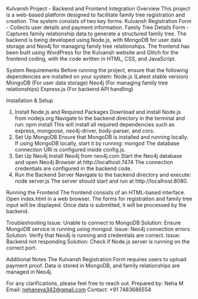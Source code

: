 Kulvansh Project - Backend and Frontend Integration
Overview
This project is a web-based platform designed to facilitate family tree registration and creation. The system consists of two key forms:
Kulvansh Registration Form - Collects user details and payment information.
Family Tree Details Form - Captures family relationship data to generate a structured family tree.
The backend is being developed using Node.js, with MongoDB for user data storage and Neo4j for managing family tree relationships. The frontend has been built using WordPress for the Kulvansh website and Glitch for the frontend coding, with the code written in HTML, CSS, and JavaScript.

System Requirements
Before running the project, ensure that the following dependencies are installed on your system:
Node.js (Latest stable version)
MongoDB (For user data storage)
Neo4j (For managing family tree relationships)
Express.js (For backend API handling)

Installation & Setup
1. Install Node.js and Required Packages
Download and install Node.js from nodejs.org
Navigate to the backend directory in the terminal and run:
npm install
This will install all required dependencies such as express, mongoose, neo4j-driver, body-parser, and cors.
2. Set Up MongoDB
Ensure that MongoDB is installed and running locally.
If using MongoDB locally, start it by running:
mongod
The database connection URI is configured inside config.js.
3. Set Up Neo4j
Install Neo4j from neo4j.com
Start the Neo4j database and open Neo4j Browser at http://localhost:7474
The connection credentials are configured in the backend code.
4. Run the Backend Server
Navigate to the backend directory and execute:
node server.js
The server should start and run at http://localhost:8080.

Running the Frontend
The frontend consists of an HTML-based interface.
Open index.html in a web browser.
The forms for registration and family tree input will be displayed.
Once data is submitted, it will be processed by the backend.

Troubleshooting
Issue: Unable to connect to MongoDB
Solution: Ensure MongoDB service is running using mongod.
Issue: Neo4j connection errors
Solution: Verify that Neo4j is running and credentials are correct.
Issue: Backend not responding
Solution: Check if Node.js server is running on the correct port.

Additional Notes
The Kulvansh Registration Form requires users to upload payment proof.
Data is stored in MongoDB, and family relationships are managed in Neo4j.

For any clarifications, please feel free to reach out.
Prepared by: Neha M
Email: nehaneya342@gmail.com
Contact: +91 7483686554
